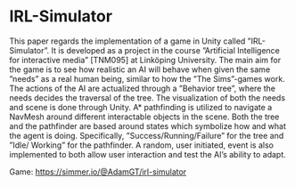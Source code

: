 # IRL-Simulator

This paper regards the implementation of a game in Unity called ”IRL-Simulator”. It is developed as a project in
the course ”Artificial Intelligence for interactive media” [TNM095] at Linköping University. The main aim for the
game is to see how realistic an AI will behave when given the same ”needs” as a real human being,
similar to how the ”The Sims”-games work. The actions of the AI are actualized through a ”Behavior tree”, where
the needs decides the traversal of the tree. The visualization of both the needs and scene is done through Unity.
A* pathfinding is utilized to navigate a NavMesh around different interactable objects in the scene. Both the
tree and the pathfinder are based around states which symbolize how and what the agent is doing. Specifically,
”Success/Running/Failure” for the tree and ”Idle/ Working” for the pathfinder. A random, user initiated, event is
also implemented to both allow user interaction and test the AI’s ability to adapt. 

Game: https://simmer.io/@AdamGT/irl-simulator
